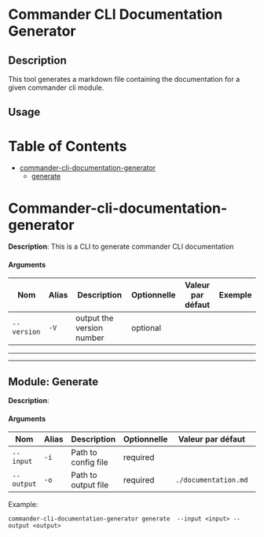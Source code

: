 # Commander CLI Documentation Generator

## Description

This tool generates a markdown file containing the documentation for a given commander cli module.

## Usage
# Table of Contents

 - [commander-cli-documentation-generator](#commander-cli-documentation-generator)
	 - [generate](#generate)
# Commander-cli-documentation-generator 
**Description**: 
 This is a CLI to generate commander CLI documentation 

#### Arguments
| Nom | Alias | Description | Optionnelle | Valeur par défaut | Exemple | 
| ---- | ----- | ----------- | ----------- | --------------- | ----------- | 
| `--version` | `-V` | output the version number | optional |  |
---
---
## Module: Generate <div id="generate"></div>
**Description**: 
 

#### Arguments
| Nom | Alias | Description | Optionnelle | Valeur par défaut | Exemple | 
| ---- | ----- | ----------- | ----------- | --------------- | ----------- | 
| `--input` | `-i` | Path to config file | required |  |
| `--output` | `-o` | Path to output file | required | `./documentation.md` |

 Example: 

 
    
    commander-cli-documentation-generator generate  --input <input> --output <output>
    
